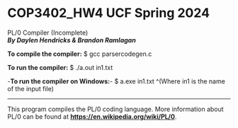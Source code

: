 # COP3402_HW4 UCF Spring 2024
PL/0 Compiler (Incomplete)  
___By Daylen Hendricks & Brandon Ramlagan___


**To compile the compiler:**
$ gcc parsercodegen.c

**To run the compiler:**
$ ./a.out in1.txt

-**To run the compiler on Windows:**-
$ a.exe in1.txt
^(Where in1 is the name of the input file)
_______________________________________________
This program compiles the PL/0 coding language. More information about PL/0 can be found at __https://en.wikipedia.org/wiki/PL/0__.
